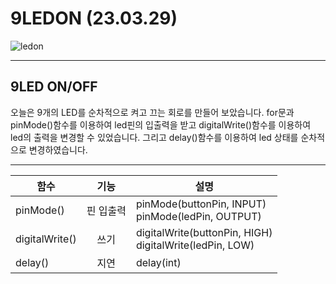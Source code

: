# 9LEDON (23.03.29)
![ledon](https://user-images.githubusercontent.com/129159977/235813592-3b4d3fd3-e539-4f0f-9330-ee9013ee0417.png)

<hr/>

## 9LED ON/OFF


오늘은 9개의 LED를 순차적으로 켜고 끄는 회로를 만들어 보았습니다.
for문과 pinMode()함수를 이용하여 led핀의 입출력을 받고 digitalWrite()함수를 이용하여 led의 출력을 변경할 수 있었습니다.
그리고 delay()함수를 이용하여 led 상태를 순차적으로 변경하였습니다.

<hr/>

|함수|기능|설명|
|------|:---:|---|
|pinMode()|핀 입출력|pinMode(buttonPin, INPUT)<br>pinMode(ledPin, OUTPUT)|
|digitalWrite()|쓰기|digitalWrite(buttonPin, HIGH)<br>digitalWrite(ledPin, LOW)|
|delay()|지연|delay(int)

